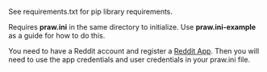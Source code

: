 See requirements.txt for pip library requirements.

Requires **praw.ini** in the same directory to initialize. Use **praw.ini-example** as a guide for how to do this.

You need to have a Reddit account and register a [Reddit App](https://www.reddit.com/prefs/apps/). Then you will need to use the app credentials and user credentials in your praw.ini file.